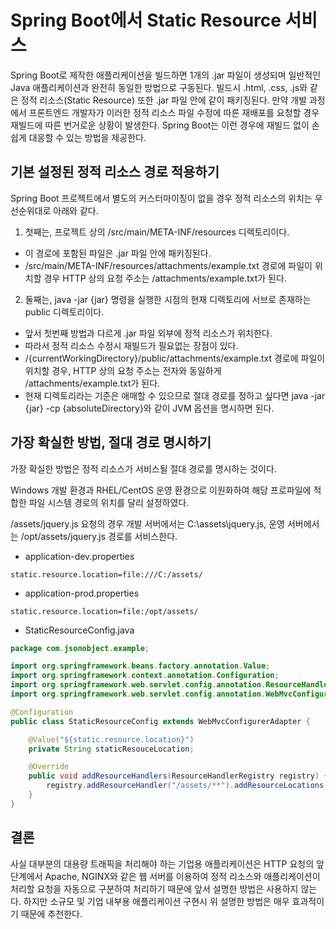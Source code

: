# Spring Boot에서 Static Resource 서비스

Spring Boot로 제작한 애플리케이션을 빌드하면 1개의 .jar 파일이 생성되며 
일반적인 Java 애플리케이션과 완전히 동일한 방법으로 구동된다. 
빌드시 .html, .css, .js와 같은 정적 리소스(Static Resource) 또한 .jar 파일 안에 같이 패키징된다. 
만약 개발 과정에서 프론트엔드 개발자가 이러한 정적 리소스 파일 수정에 따른 재배포를 요청할 경우 재빌드에 따른 번거로운 상황이 발생한다. 
Spring Boot는 이런 경우에 재빌드 없이 손쉽게 대응할 수 있는 방법을 제공한다.

## 기본 설정된 정적 리소스 경로 적용하기

Spring Boot 프로젝트에서 별도의 커스터마이징이 없을 경우 정적 리소스의 위치는 우선순위대로 아래와 같다.

1. 첫째는, 프로젝트 상의 /src/main/META-INF/resources 디렉토리이다. 
  - 이 경로에 포함된 파일은 .jar 파일 안에 패키징된다. 
  - /src/main/META-INF/resources/attachments/example.txt 경로에 파일이 위치할 경우 HTTP 상의 요청 주소는 /attachments/example.txt가 된다.

2. 둘째는, java -jar {jar} 명령을 실행한 시점의 현재 디렉토리에 서브로 존재하는 public 디렉토리이다. 
  - 앞서 첫번째 방법과 다르게 .jar 파일 외부에 정적 리소스가 위치한다.
  - 따라서 정적 리소스 수정시 재빌드가 필요없는 장점이 있다. 
  - /{currentWorkingDirectory}/public/attachments/example.txt 경로에 파일이 위치할 경우, 
  HTTP 상의 요청 주소는 전자와 동일하게 /attachments/example.txt가 된다. 
  - 현재 디렉토리라는 기준은 애매할 수 있으므로 절대 경로를 정하고 싶다면 java -jar {jar} -cp {absoluteDirectory}와 같이 JVM 옵션을 명시하면 된다.

## 가장 확실한 방법, 절대 경로 명시하기

가장 확실한 방법은 정적 리소스가 서비스될 절대 경로를 명시하는 것이다.

Windows 개발 환경과 RHEL/CentOS 운영 환경으로 이원화하여 해당 프로파일에 적합한 파일 시스템 경로의 위치를 달리 설정하였다. 

/assets/jquery.js 요청의 경우 개발 서버에서는 C:\assets\jquery.js, 운영 서버에서는 /opt/assets/jquery.js 경로를 서비스한다.

- application-dev.properties
```
static.resource.location=file:///C:/assets/
```

- application-prod.properties
```
static.resource.location=file:/opt/assets/
```

- StaticResourceConfig.java
```java
package com.jsonobject.example;

import org.springframework.beans.factory.annotation.Value;
import org.springframework.context.annotation.Configuration;
import org.springframework.web.servlet.config.annotation.ResourceHandlerRegistry;
import org.springframework.web.servlet.config.annotation.WebMvcConfigurerAdapter;

@Configuration
public class StaticResourceConfig extends WebMvcConfigurerAdapter {

    @Value("${static.resource.location}")
    private String staticResouceLocation;

    @Override
    public void addResourceHandlers(ResourceHandlerRegistry registry) {
        registry.addResourceHandler("/assets/**").addResourceLocations(staticResouceLocation);
    }
}
```

## 결론
사실 대부분의 대용량 트래픽을 처리해야 하는 기업용 애플리케이션은 HTTP 요청의 앞 단계에서 
Apache, NGINX와 같은 웹 서버를 이용하여 정적 리소스와 애플리케이션이 처리할 요청을 자동으로 구분하여 처리하기 때문에 
앞서 설명한 방법은 사용하지 않는다.
하지만 소규모 및 기업 내부용 애플리케이션 구현시 위 설명한 방법은 매우 효과적이기 때문에 추천한다.
